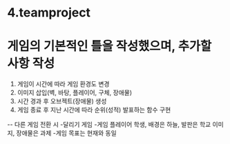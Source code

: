 # 4.teamproject

# 게임의 기본적인 틀을 작성했으며, 추가할 사항 작성
1. 게임이 시간에 따라 게임 환경도 변경
2. 이미지 삽입(벽, 바탕, 플레이어, 구체, 장애물)
3. 시간 경과 후 오브젝트(장애물) 생성
4. 게임 종료 후 지난 시간에 따라 순위(성적) 발표하는 함수 구현


--  다른 게임 전환 시
-달리기 게임
-게임 플레이어 학생, 배경은 하늘, 발판은 학교 이미지, 장애물은 과제
-게임 목표는 현재와 동일
